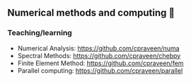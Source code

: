 ## Numerical methods and computing 👋

### Teaching/learning

* Numerical Analysis: https://github.com/cpraveen/numa
* Spectral Methods: https://github.com/cpraveen/chebpy
* Finite Element Method: https://github.com/cpraveen/fem
* Parallel computing: https://github.com/cpraveen/parallel
  
<!--
**cpraveen/cpraveen** is a ✨ _special_ ✨ repository because its `README.md` (this file) appears on your GitHub profile.

Here are some ideas to get you started:

- 🔭 I’m currently working on ...
- 🌱 I’m currently learning ...
- 👯 I’m looking to collaborate on ...
- 🤔 I’m looking for help with ...
- 💬 Ask me about ...
- 📫 How to reach me: ...
- 😄 Pronouns: ...
- ⚡ Fun fact: ...
-->
